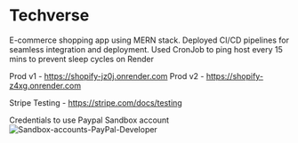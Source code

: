 # Techverse
E-commerce shopping app using MERN stack. Deployed CI/CD pipelines for seamless integration and deployment. Used CronJob to ping host every 15 mins to prevent sleep cycles on Render  

Prod v1 - https://shopify-jz0j.onrender.com
Prod v2 - https://shopify-z4xg.onrender.com


Stripe Testing - https://stripe.com/docs/testing 

Credentials to use Paypal Sandbox account
![Sandbox-accounts-PayPal-Developer](https://github.com/Somvaded/Techverse/assets/128318170/457699a5-1771-4c7c-8853-139054d98b51)
